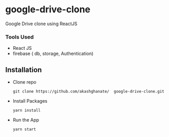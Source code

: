 # google-drive-clone
Google Drive clone using ReactJS 

### Tools Used
- React JS
- firebase ( db, storage, Authentication)

## Installation

- Clone repo
 
    ```
    git clone https://github.com/akashghanate/  google-drive-clone.git
    ```
- Install Packages 
    ``` 
    yarn install 
    ```
- Run the App
    ```
    yarn start
    ```